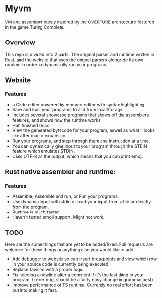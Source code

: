 # Myvm

VM and assembler loosly inspired by the OVERTURE architecture featured in the game Turing Complete.

## Overview
This repo is divided into 2 parts. The original parser and runtime written in Rust, and the website that uses the orignal parsers alongside its own runtime in order to dynamically run your programs.

## Website

### Features
- a Code editor powered by monaco-editor with syntax highlighting.
- Save and load your programs to and from localStorage.
- Includes several showcase programs that shows off the assemblers features, and shows how the runtime works.
- Half finished Docs.
- View the generated bytecode for your program, aswell as what it looks like after macro expansion. 
- Run your programs, and step through them one instruction at a time.
- You can dynamically give input to your program through the STDIN feature which emulates STDIN.
- Uses UTF-8 as the output, which means that you can print emoji.

## Rust native assembler and runtime:

### Features
- Assemble, Assemble and run, or Run your programs.
- Use dynamic input with stdin or read your input from a file or directly from the program.
- Runtime is much faster.
- Haven't tested emoji support. Might not work.


## TODO

Here are the some things that are yet to be added/fixed. Pull requests are welcome for these things or anything else you would like to add.
- Add debugger to website so can insert breakpoints and view which row in your source code is currently being executed.
- Replace favicon with a proper logo.
- Fix needing a newline after a comment if it's the last thing in your program. (Lexer bug, should be a fairly easy change in grammar.pest)
- Improve performance of TS runtime. Currently no real effort has been put into making it fast.
